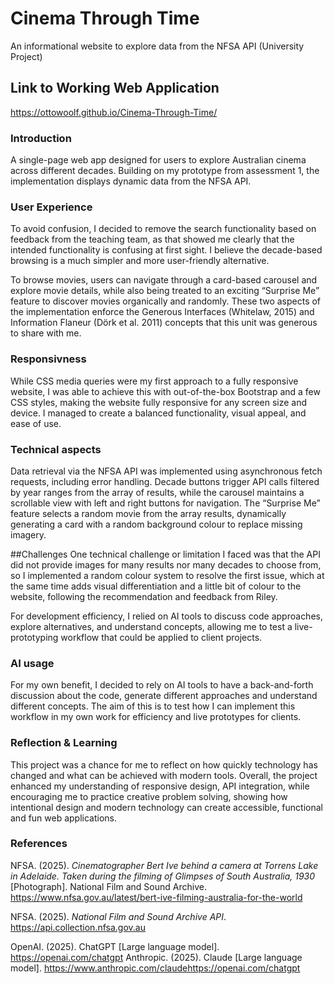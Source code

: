# Cinema Through Time

An informational website to explore data from the NFSA API (University Project)

## Link to Working Web Application

https://ottowoolf.github.io/Cinema-Through-Time/

### Introduction

A single-page web app designed for users to explore Australian cinema across different decades. Building on my prototype from assessment 1, the implementation displays dynamic data from the NFSA API.

### User Experience

To avoid confusion, I decided to remove the search functionality based on feedback from the teaching team, as that showed me clearly that the intended functionality is confusing at first sight. I believe the decade-based browsing is a much simpler and more user-friendly alternative.

To browse movies, users can navigate through a card-based carousel and explore movie details, while also being treated to an exciting “Surprise Me” feature to discover movies organically and randomly. These two aspects of the implementation enforce the Generous Interfaces (Whitelaw, 2015) and Information Flaneur (Dörk et al. 2011) concepts that this unit was generous to share with me.

### Responsivness

While CSS media queries were my first approach to a fully responsive website, I was able to achieve this with out-of-the-box Bootstrap and a few CSS styles, making the website fully responsive for any screen size and device. I managed to create a balanced functionality, visual appeal, and ease of use.

### Technical aspects

Data retrieval via the NFSA API was implemented using asynchronous fetch requests, including error handling. Decade buttons trigger API calls filtered by year ranges from the array of results, while the carousel maintains a scrollable view with left and right buttons for navigation. The “Surprise Me” feature selects a random movie from the array results, dynamically generating a card with a random background colour to replace missing imagery.

##Challenges
One technical challenge or limitation I faced was that the API did not provide images for many results nor many decades to choose from, so I implemented a random colour system to resolve the first issue, which at the same time adds visual differentiation and a little bit of colour to the website, following the recommendation and feedback from Riley.

For development efficiency, I relied on AI tools to discuss code approaches, explore alternatives, and understand concepts, allowing me to test a live-prototyping workflow that could be applied to client projects.

### AI usage

For my own benefit, I decided to rely on AI tools to have a back-and-forth discussion about the code, generate different approaches and understand different concepts. The aim of this is to test how I can implement this workflow in my own work for efficiency and live prototypes for clients.

### Reflection & Learning

This project was a chance for me to reflect on how quickly technology has changed and what can be achieved with modern tools. Overall, the project enhanced my understanding of responsive design, API integration, while encouraging me to practice creative problem solving, showing how intentional design and modern technology can create accessible, functional and fun web applications.

### References

NFSA. (2025). _Cinematographer Bert Ive behind a camera at Torrens Lake in Adelaide. Taken during the filming of Glimpses of South Australia, 1930_ [Photograph]. National Film and Sound Archive. https://www.nfsa.gov.au/latest/bert-ive-filming-australia-for-the-world

NFSA. (2025). _National Film and Sound Archive API_. https://api.collection.nfsa.gov.au

OpenAI. (2025). ChatGPT [Large language model]. https://openai.com/chatgpt
Anthropic. (2025). Claude [Large language model]. https://www.anthropic.com/claudehttps://openai.com/chatgpt
